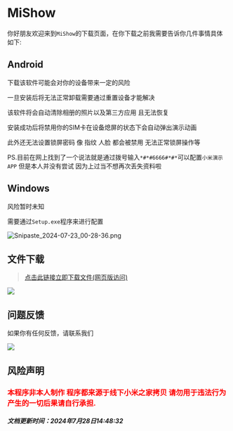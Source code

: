 
# MiShow

你好朋友欢迎来到`MiShow`的下载页面，在你下载之前我需要告诉你几件事情具体如下:

## Android 

下载该软件可能会对你的设备带来一定的风险

一旦安装后将无法正常卸载需要通过重置设备才能解决

该软件将会自动清除相册的照片以及第三方应用 且无法恢复

安装成功后将禁用你的SIM卡在设备熄屏的状态下会自动弹出演示动画

此外还无法设置锁屏密码 像 指纹 人脸 都会被禁用 无法正常锁屏操作等

PS.目前在网上找到了一个说法就是通过拨号输入`*#*#6666#*#*`可以配置`小米演示APP` 但是本人并没有尝试 因为上过当不想再次丢失资料啦

## Windows

风险暂时未知

需要通过`Setup.exe`程序来进行配置

![Snipaste_2024-07-23_00-28-36.png](https://ypy.zhuns.top/2024/07/23/Snipaste_2024-07-23_00-28-36.png)

## 文件下载

> [点击此链接立即下载文件(网页版访问)](https://cloud.zhuns.top/%E5%B0%8F%E7%B1%B3%E6%BC%94%E7%A4%BA)

![](https://ypy.zhuns.top/2024/07/28/未命名码.png)

## 问题反馈

如果你有任何反馈，请联系我们

![](https://ypy.zhuns.top/2024/05/13/66417c79bacee.png)


## 风险声明

<h3 style="color: #ff0000;">本程序非本人制作 程序都来源于线下小米之家拷贝 请勿用于违法行为 产生的一切后果请自行承担.</h3>

##### 文档更新时间：2024年7月28日14:48:32
